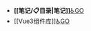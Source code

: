 - **[[笔记/📋目录|笔记]]**[♿GO](https://github.com/FourteenD/Note/blob/main/笔记/📋目录.md)
- [[Vue3组件库]][♿GO](https://github.com/FourteenD/Note/blob/main/Vue3组件库.md)
